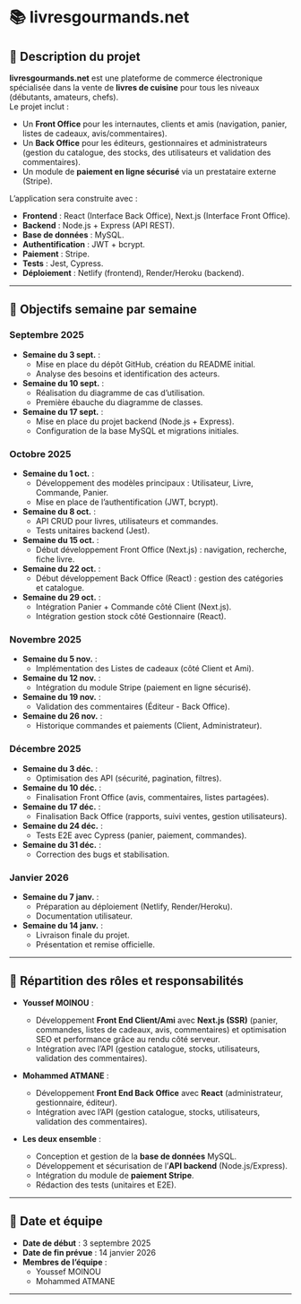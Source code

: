 # 📚 livresgourmands.net

## 📖 Description du projet

**livresgourmands.net** est une plateforme de commerce électronique spécialisée dans la vente de **livres de cuisine** pour tous les niveaux (débutants, amateurs, chefs).  
Le projet inclut :

- Un **Front Office** pour les internautes, clients et amis (navigation, panier, listes de cadeaux, avis/commentaires).
- Un **Back Office** pour les éditeurs, gestionnaires et administrateurs (gestion du catalogue, des stocks, des utilisateurs et validation des commentaires).
- Un module de **paiement en ligne sécurisé** via un prestataire externe (Stripe).

L’application sera construite avec :

- **Frontend** : React (Interface Back Office), Next.js (Interface Front Office).
- **Backend** : Node.js + Express (API REST).
- **Base de données** : MySQL.
- **Authentification** : JWT + bcrypt.
- **Paiement** : Stripe.
- **Tests** : Jest, Cypress.
- **Déploiement** : Netlify (frontend), Render/Heroku (backend).

---

## 🎯 Objectifs semaine par semaine

### Septembre 2025

- **Semaine du 3 sept.** :
  - Mise en place du dépôt GitHub, création du README initial.
  - Analyse des besoins et identification des acteurs.
- **Semaine du 10 sept.** :
  - Réalisation du diagramme de cas d’utilisation.
  - Première ébauche du diagramme de classes.
- **Semaine du 17 sept.** :
  - Mise en place du projet backend (Node.js + Express).
  - Configuration de la base MySQL et migrations initiales.

### Octobre 2025

- **Semaine du 1 oct.** :
  - Développement des modèles principaux : Utilisateur, Livre, Commande, Panier.
  - Mise en place de l’authentification (JWT, bcrypt).
- **Semaine du 8 oct.** :
  - API CRUD pour livres, utilisateurs et commandes.
  - Tests unitaires backend (Jest).
- **Semaine du 15 oct.** :
  - Début développement Front Office (Next.js) : navigation, recherche, fiche livre.
- **Semaine du 22 oct.** :
  - Début développement Back Office (React) : gestion des catégories et catalogue.
- **Semaine du 29 oct.** :
  - Intégration Panier + Commande côté Client (Next.js).
  - Intégration gestion stock côté Gestionnaire (React).

### Novembre 2025

- **Semaine du 5 nov.** :
  - Implémentation des Listes de cadeaux (côté Client et Ami).
- **Semaine du 12 nov.** :
  - Intégration du module Stripe (paiement en ligne sécurisé).
- **Semaine du 19 nov.** :
  - Validation des commentaires (Éditeur - Back Office).
- **Semaine du 26 nov.** :
  - Historique commandes et paiements (Client, Administrateur).

### Décembre 2025

- **Semaine du 3 déc.** :
  - Optimisation des API (sécurité, pagination, filtres).
- **Semaine du 10 déc.** :
  - Finalisation Front Office (avis, commentaires, listes partagées).
- **Semaine du 17 déc.** :
  - Finalisation Back Office (rapports, suivi ventes, gestion utilisateurs).
- **Semaine du 24 déc.** :
  - Tests E2E avec Cypress (panier, paiement, commandes).
- **Semaine du 31 déc.** :
  - Correction des bugs et stabilisation.

### Janvier 2026

- **Semaine du 7 janv.** :
  - Préparation au déploiement (Netlify, Render/Heroku).
  - Documentation utilisateur.
- **Semaine du 14 janv.** :
  - Livraison finale du projet.
  - Présentation et remise officielle.

---

## 👥 Répartition des rôles et responsabilités

- **Youssef MOINOU** :

  - Développement **Front End Client/Ami** avec **Next.js (SSR)** (panier, commandes, listes de cadeaux, avis, commentaires) et optimisation SEO et performance grâce au rendu côté serveur.
  - Intégration avec l’API (gestion catalogue, stocks, utilisateurs, validation des commentaires).

- **Mohammed ATMANE** :

  - Développement **Front End Back Office** avec **React** (administrateur, gestionnaire, éditeur).
  - Intégration avec l’API (gestion catalogue, stocks, utilisateurs, validation des commentaires).

- **Les deux ensemble** :
  - Conception et gestion de la **base de données** MySQL.
  - Développement et sécurisation de l’**API backend** (Node.js/Express).
  - Intégration du module de **paiement Stripe**.
  - Rédaction des tests (unitaires et E2E).

---

## 📅 Date et équipe

- **Date de début** : 3 septembre 2025
- **Date de fin prévue** : 14 janvier 2026
- **Membres de l’équipe** :
  - Youssef MOINOU
  - Mohammed ATMANE

---
